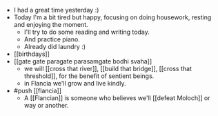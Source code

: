 - I had a great time yesterday :)
- Today I'm a bit tired but happy, focusing on doing housework, resting and enjoying the moment.
  - I'll try to do some reading and writing today.
  - And practice piano.
  - Already did laundry :)
- [[birthdays]]
- [[gate gate paragate parasamgate bodhi svaha]]
  - we will [[cross that river]], [[build that bridge]], [[cross that threshold]], for the benefit of sentient beings.
  - in Flancia we'll grow and live kindly.
- #push [[flancia]]
  - A [[Flancian]] is someone who believes we'll [[defeat Moloch]] or way or another.
